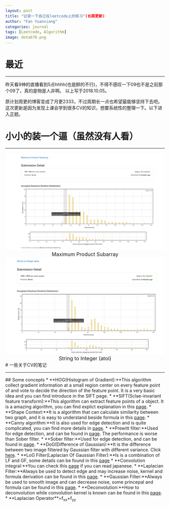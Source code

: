 ```yaml
---
layout: post
title: "记录一下自己在leetcode上的练习"(长期更新)
author: "Fan Yuanxiang"
categories: journal
tags: [Leetcode, Algorithm]
image: dota670.png
---
```

# 最近
<HR>
昨天看9神的直播看到5点hhhh(也是醉的不行)，不得不感叹一下09也不是之前那个09了，真的是物是人非啊。  
以上写于2018.10.05。

原计划周更的博客变成了月更2333，不过周期长一点也希望最能够坚持下去吧。这次更新是因为发现上课会学到很多CV的知识，想要系统性的整理一下。以下进入正题。
# 小小的装一个逼（虽然没有人看）
<HR>
<div align="center">
<img src="../assets/img/leetcode_00.png"/>
<br><font size='3'>Maximum Product Subarray</font>
</div>
<div align="center">
<img src="../assets/img/leetcode_01.png"/>
<br><font size='3'>String to Integer (atoi)</font>
</div>
# 一些关于CV的笔记
<HR>
## Some concepts
* **HOG(Histogram of Gradient):**This algorithm collect gradient information at a small region center on every feature point of and vote to decide the direction of the feature point. It is a very basic idea and you can find introduce in the SIFT page.
* **SIFT(Sclae-invariant feature transform):**This algorithm can extract feature points of a object. It is a amazing algorithm, you can find explict explanation in this <a href='https://cle.koan.osaka-u.ac.jp/webapps/blackboard/execute/content/file?cmd=view&content_id=_754106_1&course_id=_164779_1'>page</a>.
* **Shape Context:**It is a algorithm that can calculate similarity between two graph, and it is easy to understand beside formula in this <a href='https://blog.csdn.net/chishuideyu/article/details/74224083'>page</a>.
* **Canny algorithm:**It is also used for edge detection and is quite complicated, you can find more details in <a href='https://algorithm.joho.info/image-processing/canny-edge-detecter/'>page</a>.
* **Prewitt filter:**Used for edge detection, and can be found in <a href='https://algorithm.joho.info/image-processing/prewitt-filter/'>page</a>. The performance is worse than Sober filter.
* **Sober filter:**Used for edge detection, and can be found in <a href='https://algorithm.joho.info/image-processing/sobel-filter/'>page</a>.
* **DoG(Difference of Gaussian):**It is the difference between two image filtered by Gaussian filter with different variance. Click <a href='https://algorithm.joho.info/image-processing/difference-of-gaussian-filter/'>here</a>.
* **LoG Filter(Laplacian Of Gaussian Filter):**Is is a combination of LF and GF, some details can be found in this <a href='https://algorithm.joho.info/image-processing/laplacian-of-gaussian-filter/'>page</a>
* **Convolution integral:**You can check this <a href='https://www.yukisako.xyz/entry/tatamikomi'>page</a> if you can read japanese.
* **Laplacian Filter:**Always be used to detect edge and may increase noise, kernel and formula derivation can be found in this <a href='https://algorithm.joho.info/image-processing/laplacian-filter/'>page</a>.
* **Gaussian Filter:**Always be used to smooth image and can decrease noise, some princepal and formula can be found in this <a href='https://algorithm.joho.info/image-processing/gaussian-filter/'>page</a>.
* **Deconvolution:**How to deconvolution while convolution kernel is known can be found in this <a href='https://blog.csdn.net/panglinzhuo/article/details/75207855'>page</a>.
* **Laplacian Operator**=f<sub>xx</sub>+f<sub>yy</sub>
